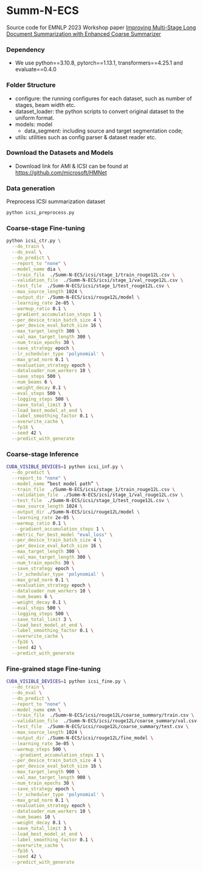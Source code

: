 # Summ-N-ECS
Source code for EMNLP 2023 Workshop paper [Improving Multi-Stage Long Document Summarization with Enhanced Coarse Summarizer](https://aclanthology.org/2023.newsum-1.13/)

### Dependency
- We use python==3.10.8, pytorch==1.13.1, transformers==4.25.1 and evaluate==0.4.0

### Folder Structure

- configure: the running configures for each dataset, such as number of stages, beam width etc.
- dataset_loader: the python scripts to convert original dataset to the uniform format.
- models: model
  - data_segment: including source and target segmentation code;
- utils: utilities such as config parser & dataset reader etc.

### Download the Datasets and Models
- Download link for AMI & ICSI can be found at https://github.com/microsoft/HMNet
 
### Data generation
Preprocess ICSI summarization dataset

```bash
python icsi_preprocess.py
```

### Coarse-stage Fine-tuning
```bash
python icsi_ctr.py \
  --do_train \
  --do_eval \
  --do_predict \
  --report_to "none" \
  --model_name dia \
  --train_file  ./Summ-N-ECS/icsi/stage_1/train_rouge12L.csv \
  --validation_file  ./Summ-N-ECS/icsi/stage_1/val_rouge12L.csv \
  --test_file  ./Summ-N-ECS/icsi/stage_1/test_rouge12L.csv \
  --max_source_length 1024 \
  --output_dir ./Summ-N-ECS/icsi/rouge12L/model \
  --learning_rate 2e-05 \
  --warmup_ratio 0.1 \
  --gradient_accumulation_steps 1 \
  --per_device_train_batch_size 4 \
  --per_device_eval_batch_size 16 \
  --max_target_length 300 \
  --val_max_target_length 300 \
  --num_train_epochs 30 \
  --save_strategy epoch \
  --lr_scheduler_type 'polynomial' \
  --max_grad_norm 0.1 \
  --evaluation_strategy epoch \
  --dataloader_num_workers 10 \
  --save_steps 500 \
  --num_beams 6 \
  --weight_decay 0.1 \
  --eval_steps 500 \
  --logging_steps 500 \
  --save_total_limit 3 \
  --load_best_model_at_end \
  --label_smoothing_factor 0.1 \
  --overwrite_cache \
  --fp16 \
  --seed 42 \
  --predict_with_generate 
```

### Coarse-stage Inference
```bash
CUDA_VISIBLE_DEVICES=1 python icsi_inf.py \
  --do_predict \
  --report_to "none" \
  --model_name “best model path” \
  --train_file  ./Summ-N-ECS/icsi/stage_1/train_rouge12L.csv \
  --validation_file  ./Summ-N-ECS/icsi/stage_1/val_rouge12L.csv \
  --test_file  ./Summ-N-ECS/icsi/stage_1/test_rouge12L.csv \
  --max_source_length 1024 \
  --output_dir ./Summ-N-ECS/icsi/rouge12L/model \
  --learning_rate 2e-05 \
  --warmup_ratio 0.1 \
   --gradient_accumulation_steps 1 \
  --metric_for_best_model "eval_loss" \
  --per_device_train_batch_size 4 \
  --per_device_eval_batch_size 16 \
  --max_target_length 300 \
  --val_max_target_length 300 \
  --num_train_epochs 30 \
  --save_strategy epoch \
  --lr_scheduler_type 'polynomial' \
  --max_grad_norm 0.1 \
  --evaluation_strategy epoch \
  --dataloader_num_workers 10 \
  --num_beams 6 \
  --weight_decay 0.1 \
  --eval_steps 500 \
  --logging_steps 500 \
  --save_total_limit 3 \
  --load_best_model_at_end \
  --label_smoothing_factor 0.1 \
  --overwrite_cache \
  --fp16 \
  --seed 42 \
  --predict_with_generate 
```


### Fine-grained stage Fine-tuning
```bash
CUDA_VISIBLE_DEVICES=1 python icsi_fine.py \
  --do_train \
  --do_eval \
  --do_predict \
  --report_to "none" \
  --model_name cnn \
  --train_file  ./Summ-N-ECS/icsi/rouge12L/coarse_summary/train.csv \
  --validation_file  ./Summ-N-ECS/icsi/rouge12L/coarse_summary/val.csv \
  --test_file  ./Summ-N-ECS/icsi/rouge12L/coarse_summary/test.csv \
  --max_source_length 1024 \
  --output_dir ./Summ-N-ECS/icsi/rouge12L/fine_model \
  --learning_rate 3e-05 \
  --warmup_steps 500 \
   --gradient_accumulation_steps 1 \
  --per_device_train_batch_size 4 \
  --per_device_eval_batch_size 16 \
  --max_target_length 900 \
  --val_max_target_length 900 \
  --num_train_epochs 30 \
  --save_strategy epoch \
  --lr_scheduler_type 'polynomial' \
  --max_grad_norm 0.1 \
  --evaluation_strategy epoch \
  --dataloader_num_workers 10 \
  --num_beams 10 \
  --weight_decay 0.1 \
  --save_total_limit 3 \
  --load_best_model_at_end \
  --label_smoothing_factor 0.1 \
  --overwrite_cache \
  --fp16 \
  --seed 42 \
  --predict_with_generate 
```

